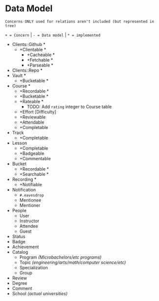 # Data Model

`Concerns ONLY used for relations aren't included (but represented in tree)`

`+ = Concern` | `- = Data model` | `* = implemented`

- Clients::Github *
	+ +Clientable *
		+ +Cacheable *
		+ +Fetchable *
		+ +Parseable *
- Clients::Repo *
- Vault *
	+ +Bucketable *
- Course *
	+ +Recordable *
	+ +Bucketable *
	+ +Rateable *
		- TODO: Add `rating` integer to Course table
	+ +Effort [Difficulty]
	+ +Reviewable 
	+ +Attendable 
	+ +Completable 
- Track
	+ +Completable
- Lesson
	+ +Completable
	+ +Badgeable
	+ +Commentable
- Bucket
	+ +Recordable *
	+ +Searchable *
- Recording *
	+ +Notifiable
- Notification
	* `#.eavesdrop`
	- Mentionee
	- Mentioner
- People
	- User
	- Instructor
	- Attendee
	- Guest
- Status
- Badge
- Achievement
- Catalog
	- Program _(Microbachelors/etc programs)_
	- Topic _(engineering/arts/math/computer science/etc)_
	- Specialization
	- Group
- Review
- Degree
- Comment
- School _(actual universities)_